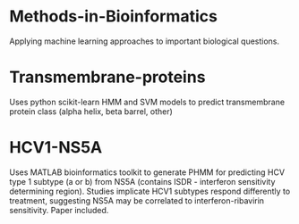 # Methods-in-Bioinformatics
Applying machine learning approaches to important biological questions.

# Transmembrane-proteins
Uses python scikit-learn HMM and SVM models to predict transmembrane protein class (alpha helix, beta barrel, other)

# HCV1-NS5A
Uses MATLAB bioinformatics toolkit to generate PHMM for predicting HCV type 1 subtype (a or b) from NS5A (contains
ISDR - interferon sensitivity determining region). Studies implicate HCV1 subtypes respond differently to
treatment, suggesting NS5A may be correlated to interferon-ribavirin sensitivity. Paper included.
